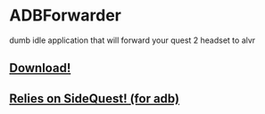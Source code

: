 # ADBForwarder
 dumb idle application that will forward your quest 2 headset to alvr

## [Download!](https://github.com/AtlasTheProto/ADBForwarder/releases/latest/download/ADBForwarder.exe)

## [Relies on SideQuest! (for adb)](https://sidequestvr.com/setup-howto)
